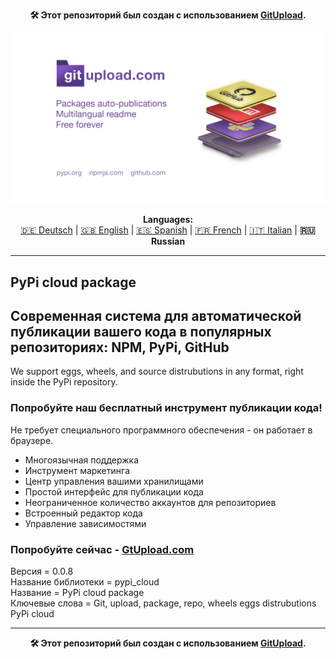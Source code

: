 <p align="center"><b>🛠️ Этот репозиторий был создан с использованием <a href="https://gitupload.com">GitUpload</a>.</b></p>
<p align="center"><a href="https://gitupload.com"><img src="https://github.com/markolofsen/pypi_cloud//blob/master/.banners/banner_ru.jpg?raw=1" /></a></p>
<p align="center"><b>Languages:</b><br /><a href="https://github.com/markolofsen/pypi_cloud/blob/master/README_de.md">🇩🇪 Deutsch</a> | <a href="https://github.com/markolofsen/pypi_cloud/blob/master/README.md">🇬🇧 English</a> | <a href="https://github.com/markolofsen/pypi_cloud/blob/master/README_es.md">🇪🇸 Spanish</a> | <a href="https://github.com/markolofsen/pypi_cloud/blob/master/README_fr.md">🇫🇷 French</a> | <a href="https://github.com/markolofsen/pypi_cloud/blob/master/README_it.md">🇮🇹 Italian</a> | <b>🇷🇺 Russian</b></p>

---

## PyPi cloud package
## Современная система для автоматической публикации вашего кода в популярных репозиториях: NPM, PyPi, GitHub

We support eggs, wheels, and source distrubutions in any format, right inside the PyPi repository.

### Попробуйте наш бесплатный инструмент публикации кода!

Не требует специального программного обеспечения - он работает в браузере.

* Многоязычная поддержка
* Инструмент маркетинга
* Центр управления вашими хранилищами
* Простой интерфейс для публикации кода
* Неограниченное количество аккаунтов для репозиториев
* Встроенный редактор кода
* Управление зависимостями

### Попробуйте сейчас - <a href="https://gitupload.com">GtUpload.com</a>

Версия = 0.0.8 <br />
Название библиотеки = pypi_cloud <br />
Название = PyPi cloud package <br />
Ключевые слова = Git,  upload,  package,  repo, wheels eggs distrubutions PyPi cloud <br />

---

<p align="center"><b>🛠️ Этот репозиторий был создан с использованием <a href="https://gitupload.com">GitUpload</a>.</b></p>